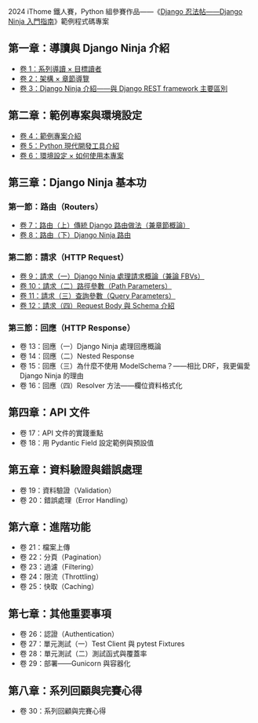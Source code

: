 2024 iThome 鐵人賽，Python 組參賽作品——《[Django 忍法帖——Django Ninja 入門指南](https://ithelp.ithome.com.tw/users/20167825/ironman/7451)》範例程式碼專案

## 第一章：導讀與 Django Ninja 介紹

- [卷 1：系列導讀 × 目標讀者](https://blog.kyomind.tw/django-ninja-01/)
- [卷 2：架構 × 章節導覽](https://blog.kyomind.tw/django-ninja-02/)
- [卷 3：Django Ninja 介紹——與 Django REST framework 主要區別](https://blog.kyomind.tw/django-ninja-03/)

## 第二章：範例專案與環境設定

- [卷 4：範例專案介紹](https://blog.kyomind.tw/django-ninja-04/)
- [卷 5：Python 現代開發工具介紹](https://blog.kyomind.tw/django-ninja-05/)
- [卷 6：環境設定 × 如何使用本專案](https://blog.kyomind.tw/django-ninja-06/)

## 第三章：Django Ninja 基本功

### 第一節：路由（Routers）

- [卷 7：路由（上）傳統 Django 路由做法（兼章節概論）](https://blog.kyomind.tw/django-ninja-07/)
- [卷 8：路由（下）Django Ninja 路由](https://blog.kyomind.tw/django-ninja-08/)

### 第二節：請求（HTTP Request）

- [卷 9：請求（一）Django Ninja 處理請求概論（兼論 FBVs）](https://blog.kyomind.tw/django-ninja-09/)
- [卷 10：請求（二）路徑參數（Path Parameters）](https://blog.kyomind.tw/django-ninja-10/)
- [卷 11：請求（三）查詢參數（Query Parameters）](https://blog.kyomind.tw/django-ninja-11/)
- [卷 12：請求（四）Request Body 與 Schema 介紹](https://blog.kyomind.tw/django-ninja-12/)

### 第三節：回應（HTTP Response）

- 卷 13：回應（一）Django Ninja 處理回應概論
- 卷 14：回應（二）Nested Response
- 卷 15：回應（三）為什麼不使用 ModelSchema？——相比 DRF，我更偏愛 Django Ninja 的理由
- 卷 16：回應（四）Resolver 方法——欄位資料格式化

## 第四章：API 文件

- 卷 17：API 文件的實踐重點
- 卷 18：用 Pydantic Field 設定範例與預設值

## 第五章：資料驗證與錯誤處理

- 卷 19：資料驗證（Validation）
- 卷 20：錯誤處理（Error Handling）

## 第六章：進階功能

- 卷 21：檔案上傳
- 卷 22：分頁（Pagination）
- 卷 23：過濾（Filtering）
- 卷 24：限流（Throttling）
- 卷 25：快取（Caching）

## 第七章：其他重要事項

- 卷 26：認證（Authentication）
- 卷 27：單元測試（一）Test Client 與 pytest Fixtures
- 卷 28：單元測試（二）測試函式與覆蓋率
- 卷 29：部署——Gunicorn 與容器化

## 第八章：系列回顧與完賽心得

- 卷 30：系列回顧與完賽心得
